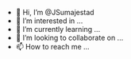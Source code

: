 - 👋 Hi, I’m @JSumajestad
- 👀 I’m interested in ...
- 🌱 I’m currently learning ...
- 💞️ I’m looking to collaborate on ...
- 📫 How to reach me ...

<!---
JSumajestad/JSumajestad is a ✨ special ✨ repository because its `README.md` (this file) appears on your GitHub profile.
You can click the Preview link to take a look at your changes.
--->
